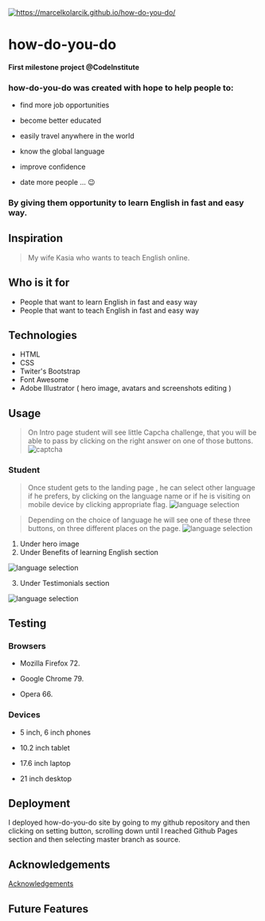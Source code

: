 <a href="https://marcelkolarcik.github.io/how-do-you-do/">
<img src="https://raw.githubusercontent.com/marcelkolarcik/how-do-you-do/master/assets/screenshots/heroimage.gif" title="https://marcelkolarcik.github.io/how-do-you-do/" alt="https://marcelkolarcik.github.io/how-do-you-do/"></a>

# how-do-you-do 

#### First milestone project @CodeInstitute

### how-do-you-do was created with hope to help people to:

* find more job opportunities

* become better educated

* easily travel anywhere in the world

* know the global language

* improve confidence

* date more people ... :wink:

### By giving them opportunity to learn English in fast and easy way.

## Inspiration

> My wife Kasia who wants to teach English online.

## Who  is it for

* People that want to learn English in fast and easy way
* People that want to teach English in fast and easy way

## Technologies

* HTML
* CSS
* Twiter's Bootstrap
* Font Awesome
* Adobe Illustrator ( hero image, avatars and screenshots editing )

## Usage 

> On Intro page student will see little Capcha challenge, that you will be able to pass by
 clicking on the right answer on one of those buttons.
![captcha](https://raw.githubusercontent.com/marcelkolarcik/how-do-you-do/master/assets/screenshots/captcha.png)

### Student


> Once student gets to the landing page , he can select other language if he prefers, by clicking on the language name
or if he is visiting on mobile device by clicking appropriate flag.
![language selection](https://raw.githubusercontent.com/marcelkolarcik/how-do-you-do/master/assets/screenshots/languages.png)

> Depending on the choice of language he will see one of these three buttons, on three different places on the page.
![language selection](https://raw.githubusercontent.com/marcelkolarcik/how-do-you-do/master/assets/screenshots/start.png)

1. Under hero image 
2. Under Benefits of learning English section

![language selection](https://raw.githubusercontent.com/marcelkolarcik/how-do-you-do/master/assets/screenshots/benefits.png)

3. Under Testimonials section

![language selection](https://raw.githubusercontent.com/marcelkolarcik/how-do-you-do/master/assets/screenshots/testimonials.png)

## Testing

### Browsers
* Mozilla Firefox 72.

* Google Chrome 79.

* Opera 66.


### Devices

* 5 inch, 6 inch phones

* 10.2 inch tablet

* 17.6 inch laptop

* 21 inch desktop

## Deployment 

I deployed how-do-you-do site by going to my github repository and then clicking on setting button,
scrolling down until I reached Github Pages section and then selecting master branch as source.

## Acknowledgements

[Acknowledgements](ACKNOWLEDGEMENTS.md)
## Future Features